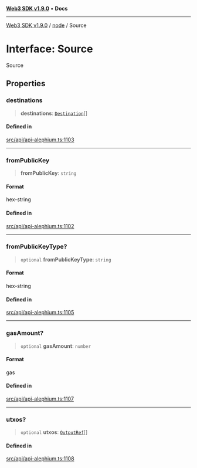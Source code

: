 [**Web3 SDK v1.9.0**](../../../README.md) • **Docs**

***

[Web3 SDK v1.9.0](../../../globals.md) / [node](../README.md) / Source

# Interface: Source

Source

## Properties

### destinations

> **destinations**: [`Destination`](Destination.md)[]

#### Defined in

[src/api/api-alephium.ts:1103](https://github.com/Mystic-Nayy/alephium-web3/blob/ee41f5e0e7d7fb0b155fe62f05b2ac03772895ca/packages/web3/src/api/api-alephium.ts#L1103)

***

### fromPublicKey

> **fromPublicKey**: `string`

#### Format

hex-string

#### Defined in

[src/api/api-alephium.ts:1102](https://github.com/Mystic-Nayy/alephium-web3/blob/ee41f5e0e7d7fb0b155fe62f05b2ac03772895ca/packages/web3/src/api/api-alephium.ts#L1102)

***

### fromPublicKeyType?

> `optional` **fromPublicKeyType**: `string`

#### Format

hex-string

#### Defined in

[src/api/api-alephium.ts:1105](https://github.com/Mystic-Nayy/alephium-web3/blob/ee41f5e0e7d7fb0b155fe62f05b2ac03772895ca/packages/web3/src/api/api-alephium.ts#L1105)

***

### gasAmount?

> `optional` **gasAmount**: `number`

#### Format

gas

#### Defined in

[src/api/api-alephium.ts:1107](https://github.com/Mystic-Nayy/alephium-web3/blob/ee41f5e0e7d7fb0b155fe62f05b2ac03772895ca/packages/web3/src/api/api-alephium.ts#L1107)

***

### utxos?

> `optional` **utxos**: [`OutputRef`](OutputRef.md)[]

#### Defined in

[src/api/api-alephium.ts:1108](https://github.com/Mystic-Nayy/alephium-web3/blob/ee41f5e0e7d7fb0b155fe62f05b2ac03772895ca/packages/web3/src/api/api-alephium.ts#L1108)
